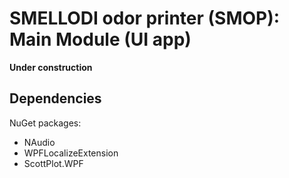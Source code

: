 # SMELLODI odor printer (SMOP): Main Module (UI app)

**Under construction**

## Dependencies

NuGet packages:
- NAudio
- WPFLocalizeExtension
- ScottPlot.WPF
